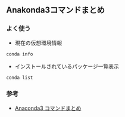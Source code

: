 
## Anakonda3コマンドまとめ

### よく使う
- 現在の仮想環境情報
```bash
conda info
```

- インストールされているパッケージ一覧表示
```bash
conda list
```

### 参考
- [Anaconda3 コマンドまとめ](https://qiita.com/WestRiver/items/cce9c99076d59abd3f69)